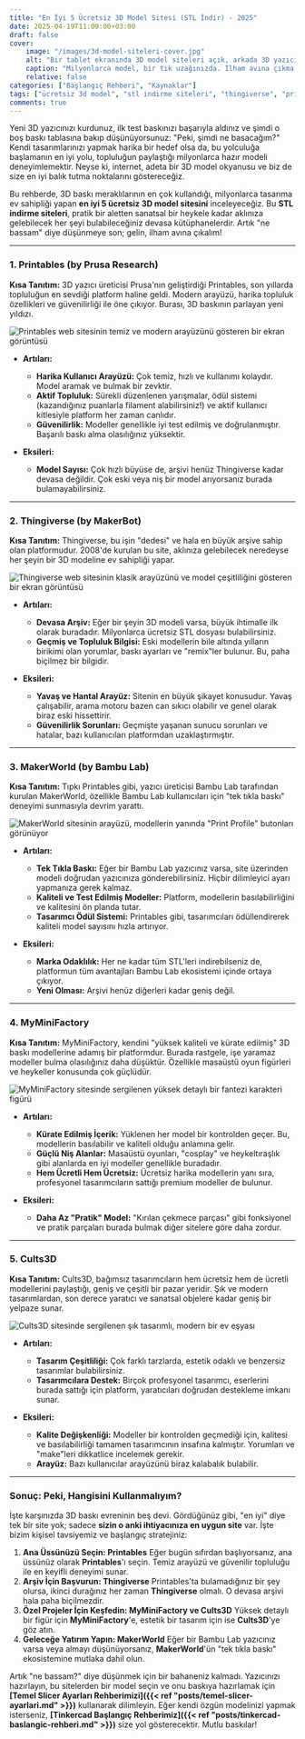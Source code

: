 ```yaml
---
title: "En İyi 5 Ücretsiz 3D Model Sitesi (STL İndir) - 2025"
date: 2025-04-19T11:00:00+03:00
draft: false
cover:
    image: "/images/3d-model-siteleri-cover.jpg"
    alt: "Bir tablet ekranında 3D model siteleri açık, arkada 3D yazıcı çalışıyor"
    caption: "Milyonlarca model, bir tık uzağınızda. İlham avına çıkma zamanı!"
    relative: false
categories: ["Başlangıç Rehberi", "Kaynaklar"]
tags: ["ücretsiz 3d model", "stl indirme siteleri", "thingiverse", "printables", "3d baskı modelleri"]
comments: true
---
```


Yeni 3D yazıcınızı kurdunuz, ilk test baskınızı başarıyla aldınız ve şimdi o boş baskı tablasına bakıp düşünüyorsunuz: "Peki, şimdi ne basacağım?" Kendi tasarımlarınızı yapmak harika bir hedef olsa da, bu yolculuğa başlamanın en iyi yolu, topluluğun paylaştığı milyonlarca hazır modeli deneyimlemektir. Neyse ki, internet, adeta bir 3D model okyanusu ve biz de size en iyi balık tutma noktalarını göstereceğiz.

Bu rehberde, 3D baskı meraklılarının en çok kullandığı, milyonlarca tasarıma ev sahipliği yapan **en iyi 5 ücretsiz 3D model sitesini** inceleyeceğiz. Bu **STL indirme siteleri**, pratik bir aletten sanatsal bir heykele kadar aklınıza gelebilecek her şeyi bulabileceğiniz devasa kütüphanelerdir. Artık "ne bassam" diye düşünmeye son; gelin, ilham avına çıkalım!

---

### 1. Printables (by Prusa Research)

**Kısa Tanıtım:** 3D yazıcı üreticisi Prusa'nın geliştirdiği Printables, son yıllarda topluluğun en sevdiği platform haline geldi. Modern arayüzü, harika topluluk özellikleri ve güvenilirliği ile öne çıkıyor. Burası, 3D baskının parlayan yeni yıldızı.

![Printables web sitesinin temiz ve modern arayüzünü gösteren bir ekran görüntüsü](/images/site-printables.jpg)

*   **Artıları:**
    *   **Harika Kullanıcı Arayüzü:** Çok temiz, hızlı ve kullanımı kolaydır. Model aramak ve bulmak bir zevktir.
    *   **Aktif Topluluk:** Sürekli düzenlenen yarışmalar, ödül sistemi (kazandığınız puanlarla filament alabilirsiniz!) ve aktif kullanıcı kitlesiyle platform her zaman canlıdır.
    *   **Güvenilirlik:** Modeller genellikle iyi test edilmiş ve doğrulanmıştır. Başarılı baskı alma olasılığınız yüksektir.

*   **Eksileri:**
    *   **Model Sayısı:** Çok hızlı büyüse de, arşivi henüz Thingiverse kadar devasa değildir. Çok eski veya niş bir model arıyorsanız burada bulamayabilirsiniz.

---

### 2. Thingiverse (by MakerBot)

**Kısa Tanıtım:** Thingiverse, bu işin "dedesi" ve hala en büyük arşive sahip olan platformudur. 2008'de kurulan bu site, aklınıza gelebilecek neredeyse her şeyin bir 3D modeline ev sahipliği yapar.

![Thingiverse web sitesinin klasik arayüzünü ve model çeşitliliğini gösteren bir ekran görüntüsü](/images/site-thingiverse.jpg)

*   **Artıları:**
    *   **Devasa Arşiv:** Eğer bir şeyin 3D modeli varsa, büyük ihtimalle ilk olarak buradadır. Milyonlarca ücretsiz STL dosyası bulabilirsiniz.
    *   **Geçmiş ve Topluluk Bilgisi:** Eski modellerin bile altında yılların birikimi olan yorumlar, baskı ayarları ve "remix"ler bulunur. Bu, paha biçilmez bir bilgidir.

*   **Eksileri:**
    *   **Yavaş ve Hantal Arayüz:** Sitenin en büyük şikayet konusudur. Yavaş çalışabilir, arama motoru bazen can sıkıcı olabilir ve genel olarak biraz eski hissettirir.
    *   **Güvenilirlik Sorunları:** Geçmişte yaşanan sunucu sorunları ve hatalar, bazı kullanıcıları platformdan uzaklaştırmıştır.

---

### 3. MakerWorld (by Bambu Lab)

**Kısa Tanıtım:** Tıpkı Printables gibi, yazıcı üreticisi Bambu Lab tarafından kurulan MakerWorld, özellikle Bambu Lab kullanıcıları için "tek tıkla baskı" deneyimi sunmasıyla devrim yarattı.

![MakerWorld sitesinin arayüzü, modellerin yanında "Print Profile" butonları görünüyor](/images/site-makerworld.jpg)

*   **Artıları:**
    *   **Tek Tıkla Baskı:** Eğer bir Bambu Lab yazıcınız varsa, site üzerinden modeli doğrudan yazıcınıza gönderebilirsiniz. Hiçbir dilimleyici ayarı yapmanıza gerek kalmaz.
    *   **Kaliteli ve Test Edilmiş Modeller:** Platform, modellerin basılabilirliğini ve kalitesini ön planda tutar.
    *   **Tasarımcı Ödül Sistemi:** Printables gibi, tasarımcıları ödüllendirerek kaliteli model sayısını hızla artırıyor.

*   **Eksileri:**
    *   **Marka Odaklılık:** Her ne kadar tüm STL'leri indirebilseniz de, platformun tüm avantajları Bambu Lab ekosistemi içinde ortaya çıkıyor.
    *   **Yeni Olması:** Arşivi henüz diğerleri kadar geniş değil.

---

### 4. MyMiniFactory

**Kısa Tanıtım:** MyMiniFactory, kendini "yüksek kaliteli ve kürate edilmiş" 3D baskı modellerine adamış bir platformdur. Burada rastgele, işe yaramaz modeller bulma olasılığınız daha düşüktür. Özellikle masaüstü oyun figürleri ve heykeller konusunda çok güçlüdür.

![MyMiniFactory sitesinde sergilenen yüksek detaylı bir fantezi karakteri figürü](/images/site-myminifactory.jpg)

*   **Artıları:**
    *   **Kürate Edilmiş İçerik:** Yüklenen her model bir kontrolden geçer. Bu, modellerin basılabilir ve kaliteli olduğu anlamına gelir.
    *   **Güçlü Niş Alanlar:** Masaüstü oyunları, "cosplay" ve heykeltıraşlık gibi alanlarda en iyi modeller genellikle buradadır.
    *   **Hem Ücretli Hem Ücretsiz:** Ücretsiz harika modellerin yanı sıra, profesyonel tasarımcıların sattığı premium modeller de bulunur.

*   **Eksileri:**
    *   **Daha Az "Pratik" Model:** "Kırılan çekmece parçası" gibi fonksiyonel ve pratik parçaları burada bulmak diğer sitelere göre daha zordur.

---

### 5. Cults3D

**Kısa Tanıtım:** Cults3D, bağımsız tasarımcıların hem ücretsiz hem de ücretli modellerini paylaştığı, geniş ve çeşitli bir pazar yeridir. Şık ve modern tasarımlardan, son derece yaratıcı ve sanatsal objelere kadar geniş bir yelpaze sunar.

![Cults3D sitesinde sergilenen şık tasarımlı, modern bir ev eşyası](/images/site-cults3d.jpg)

*   **Artıları:**
    *   **Tasarım Çeşitliliği:** Çok farklı tarzlarda, estetik odaklı ve benzersiz tasarımlar bulabilirsiniz.
    *   **Tasarımcılara Destek:** Birçok profesyonel tasarımcı, eserlerini burada sattığı için platform, yaratıcıları doğrudan destekleme imkanı sunar.

*   **Eksileri:**
    *   **Kalite Değişkenliği:** Modeller bir kontrolden geçmediği için, kalitesi ve basılabilirliği tamamen tasarımcının insafına kalmıştır. Yorumları ve "make"leri dikkatlice incelemek gerekir.
    *   **Arayüz:** Bazı kullanıcılar arayüzünü biraz kalabalık bulabilir.

---

### Sonuç: Peki, Hangisini Kullanmalıyım?

İşte karşınızda 3D baskı evreninin beş devi. Gördüğünüz gibi, "en iyi" diye tek bir site yok; sadece **sizin o anki ihtiyacınıza en uygun site** var. İşte bizim kişisel tavsiyemiz ve başlangıç stratejiniz:

1.  **Ana Üssünüzü Seçin: Printables**
    Eğer bugün sıfırdan başlıyorsanız, ana üssünüz olarak **Printables**'ı seçin. Temiz arayüzü ve güvenilir topluluğu ile en keyifli deneyimi sunar.
2.  **Arşiv İçin Başvurun: Thingiverse**
    Printables'ta bulamadığınız bir şey olursa, ikinci durağınız her zaman **Thingiverse** olmalı. O devasa arşivi hala paha biçilmezdir.
3.  **Özel Projeler İçin Keşfedin: MyMiniFactory ve Cults3D**
    Yüksek detaylı bir figür için **MyMiniFactory**'e, estetik bir tasarım için ise **Cults3D**'ye göz atın.
4.  **Geleceğe Yatırım Yapın: MakerWorld**
    Eğer bir Bambu Lab yazıcınız varsa veya almayı düşünüyorsanız, **MakerWorld**'ün "tek tıkla baskı" ekosistemine mutlaka dahil olun.

Artık "ne bassam?" diye düşünmek için bir bahaneniz kalmadı. Yazıcınızı hazırlayın, bu sitelerden bir model seçin ve onu baskıya hazırlamak için **[Temel Slicer Ayarları Rehberimizi]({{< ref "posts/temel-slicer-ayarlari.md" >}})** kullanarak dilimleyin. Eğer kendi özgün modelinizi yapmak isterseniz, **[Tinkercad Başlangıç Rehberimiz]({{< ref "posts/tinkercad-baslangic-rehberi.md" >}})** size yol gösterecektir. Mutlu baskılar!